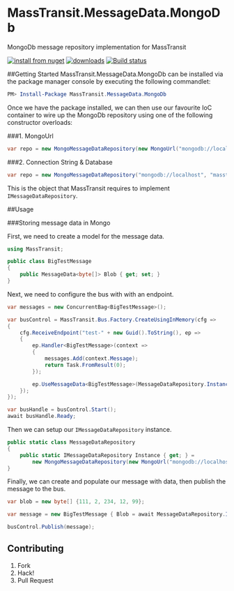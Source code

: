# MassTransit.MessageData.MongoDb

MongoDb message repository implementation for MassTransit

[![install from nuget](http://img.shields.io/nuget/v/MassTransit.MessageData.MongoDb.svg?style=flat-square)](https://www.nuget.org/packages/MassTransit.MessageData.MongoDb)
[![downloads](http://img.shields.io/nuget/dt/MassTransit.MessageData.MongoDb.svg?style=flat-square)](https://www.nuget.org/packages/MassTransit.MessageData.MongoDb)
[![Build status](https://ci.appveyor.com/api/projects/status/xxxryqtofg5k5d1s/branch/master?svg=true)](https://ci.appveyor.com/project/Liberis/masstransit-mongodb/branch/master)

##Getting Started
MassTransit.MessageData.MongoDb can be installed via the package manager console by executing the following commandlet:

```powershell
PM> Install-Package MassTransit.MessageData.MongoDb
```

Once we have the package installed, we can then use our favourite IoC container to wire up the MongoDb repository using one of the following constructor overloads:

###1. MongoUrl
```csharp
var repo = new MongoMessageDataRepository(new MongoUrl("mongodb://localhost/masstransitTest"));
```

###2. Connection String & Database
```csharp
var repo = new MongoMessageDataRepository("mongodb://localhost", "masstransitTest");
```

This is the object that MassTransit requires to implement `IMessageDataRepository`.

##Usage

###Storing message data in Mongo

First, we need to create a model for the message data.

```csharp
using MassTransit;

public class BigTestMessage
{
    public MessageData<byte[]> Blob { get; set; }
}
```

Next, we need to configure the bus with with an endpoint.

```csharp
var messages = new ConcurrentBag<BigTestMessage>();

var busControl = MassTransit.Bus.Factory.CreateUsingInMemory(cfg =>
{
    cfg.ReceiveEndpoint("test-" + new Guid().ToString(), ep =>
    {
        ep.Handler<BigTestMessage>(context =>
        {
            messages.Add(context.Message);
            return Task.FromResult(0);
        });

        ep.UseMessageData<BigTestMessage>(MessageDataRepository.Instance);
    });
});

var busHandle = busControl.Start();
await busHandle.Ready;
```

Then we can setup our `IMessageDataRepository` instance.

```csharp
public static class MessageDataRepository
{
    public static IMessageDataRepository Instance { get; } =
        new MongoMessageDataRepository(new MongoUrl("mongodb://localhost/masstransitTest"));
}
```

Finally, we can create and populate our message with data, then publish the message to the bus.

```csharp
var blob = new byte[] {111, 2, 234, 12, 99};

var message = new BigTestMessage { Blob = await MessageDataRepository.Instance.PutBytes(blob); }

busControl.Publish(message);
```

## Contributing

1. Fork
1. Hack!
1. Pull Request

